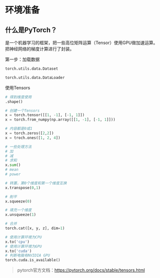 # 环境准备
## 什么是PyTorch？
是一个机器学习的框架，把一些高位矩阵运算（Tensor）使用GPU做加速运算。把神经网络的梯度计算进行了封装。

第一步：加载数据
```python
torch.utils.data.Dataset

torch.utils.data.DataLoader
```

使用Tensors
```python
# 得到维度使用
.shape()

# 创建一个Tensors
x = torch.tensor([[1, -1], [-1, 1]])
x = torch.from_numpy(np.array([[1, -1], [-1, 1]]))

# 内容都是0或1
x = torch.zeros([2,2])
x = troch.ones([1, 2, 4])

# 一些处理方法
# 加
# 减
# 求和
x.sum()
# mean
# power

# 转置，第0个维度和第一个维度互换
x.transpose(0,1)

# 削平
x.squeeze(0)

# 填充一个维度
x.unsqueeze(1)

# 合并
torch.cat([x, y, z], dim=1)

# 使用计算环境为CPU
x.to('cpu')
# 使用计算环境为GPU
x.to('cuda')
# 判断电脑有NVIDIA GPU
torch.cuda.is_available()
```

> pytorch官方文档：https://pytorch.org/docs/stable/tensors.html

